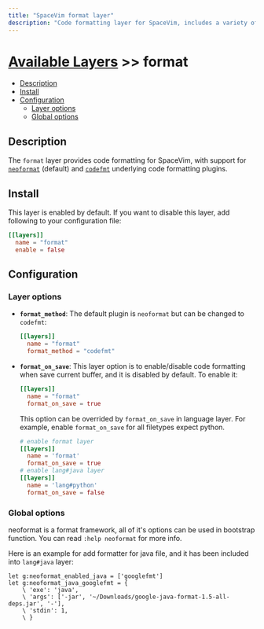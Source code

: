 ```yaml
---
title: "SpaceVim format layer"
description: "Code formatting layer for SpaceVim, includes a variety of formatters for many filetypes"
---
```


# [Available Layers](../) >> format

<!-- vim-markdown-toc GFM -->

- [Description](#description)
- [Install](#install)
- [Configuration](#configuration)
  - [Layer options](#layer-options)
  - [Global options](#global-options)

<!-- vim-markdown-toc -->

## Description

The `format` layer provides code formatting for SpaceVim, with support for
[`neoformat`](https://github.com/sbdchd/neoformat) (default) and
[`codefmt`](https://github.com/google/vim-codefmt) underlying code
formatting plugins.

## Install

This layer is enabled by default. If you want to disable this layer, add following to your configuration file:

```toml
[[layers]]
  name = "format"
  enable = false
```

## Configuration

### Layer options

- **`format_method`**: The default plugin is `neoformat` but can be changed to `codefmt`:

  ```toml
  [[layers]]
    name = "format"
    format_method = "codefmt"
  ```

- **`format_on_save`**: This layer option is to enable/disable code formatting when save current buffer,
  and it is disabled by default. To enable it:

  ```toml
  [[layers]]
    name = "format"
    format_on_save = true
  ```

  This option can be overrided by `format_on_save` in language layer. For example, enable `format_on_save`
  for all filetypes expect python.

  ```toml
  # enable format layer
  [[layers]]
    name = 'format'
    format_on_save = true
  # enable lang#java layer
  [[layers]]
    name = 'lang#python'
    format_on_save = false
  ```

### Global options

neoformat is a format framework, all of it's options can be used in bootstrap function. You can read
`:help neoformat` for more info.

Here is an example for add formatter for java file, and it has been included into `lang#java` layer:

```viml
let g:neoformat_enabled_java = ['googlefmt']
let g:neoformat_java_googlefmt = {
    \ 'exe': 'java',
    \ 'args': ['-jar', '~/Downloads/google-java-format-1.5-all-deps.jar', '-'],
    \ 'stdin': 1,
    \ }
```
